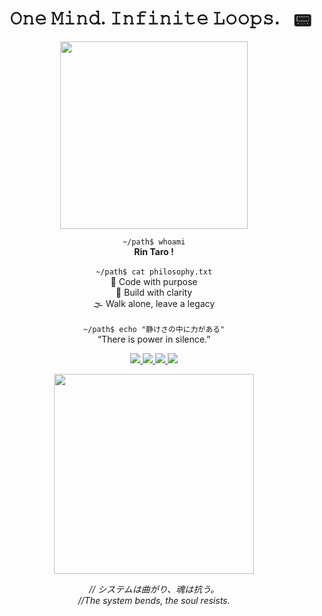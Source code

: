 <h1 align="center">𝙾𝚗𝚎 𝙼𝚒𝚗𝚍. 𝙸𝚗𝚏𝚒𝚗𝚒𝚝𝚎 𝙻𝚘𝚘𝚙𝚜. <span style="float:right">📟</span></h1>
<p align="center">
  <img src="https://media2.giphy.com/media/v1.Y2lkPTc5MGI3NjExNTZscWlpODd4NHdjMnQ2YmJjcGR0c2R1a2h4cnl0M2RxZW85MmE2diZlcD12MV9pbnRlcm5hbF9naWZfYnlfaWQmY3Q9Zw/2seKKLp1n0sEeJLYTK/giphy.gif" width="300"/>
</p>

<p align="center">
  <code>~/path$ whoami</code><br/>
  <strong>Rin Taro !</strong><br/><br/>
  <code>~/path$ cat philosophy.txt</code><br/>
  🥷 Code with purpose<br/>
  🧠 Build with clarity<br/>
  🌫️ Walk alone, leave a legacy<br/><br/>
  <code>~/path$ echo "静けさの中に力がある"</code><br/>
  “There is power in silence.”
</p>

<!-- Glowing social badges using styled Shields.io (GitHub compatible) -->
<p align="center">
  <a href="https://www.linkedin.com/in/ch-tarun-67ab34336/" target="_blank">
    <img src="https://img.shields.io/badge/LinkedIn-0a0a0a?style=for-the-badge&logo=linkedin&logoColor=9dffb0&labelColor=111111" />
  </a>
  <a href="https://www.instagram.com/intellectz_24/" target="_blank">
    <img src="https://img.shields.io/badge/Instagram-0a0a0a?style=for-the-badge&logo=instagram&logoColor=faa0ff&labelColor=111111" />
  </a>
  <a href="https://www.reddit.com/user/Intellectz_24/" target="_blank">
    <img src="https://img.shields.io/badge/Reddit-0a0a0a?style=for-the-badge&logo=reddit&logoColor=ff6f61&labelColor=111111" />
  </a>
  <a href="https://x.com/Intellectz_24" target="_blank">
    <img src="https://img.shields.io/badge/Twitter-0a0a0a?style=for-the-badge&logo=twitter&logoColor=6fbfff&labelColor=111111" />
  </a>
</p>

<p align="center">
  <img src="https://media0.giphy.com/media/v1.Y2lkPTc5MGI3NjExNTEwNTRqc2Z2ZmE5OXpnY2hmazVsdWMyMWw3MDBuc3JyaGJjbXQxcSZlcD12MV9pbnRlcm5hbF9naWZfYnlfaWQmY3Q9Zw/V6ahuxY8KUI2Q/giphy.gif" width="320"/>
</p>

<p align="center"><i>// システムは曲がり、魂は抗う。</i><br/><i>//The system bends, the soul resists.</i></p>
